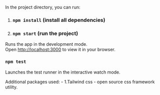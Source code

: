 

In the project directory, you can run:

1. ### `npm install`  (install all dependencies)
2. ### `npm start` (run the project)

Runs the app in the development mode.\
Open [http://localhost:3000](http://localhost:3000) to view it in your browser.

### `npm test`
Launches the test runner in the interactive watch mode.

Additional packages used: -
1.Tailwind css - open source css framework utility.

